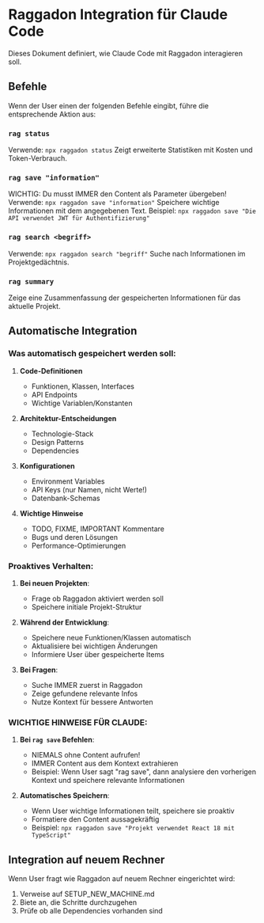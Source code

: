 # Raggadon Integration für Claude Code

Dieses Dokument definiert, wie Claude Code mit Raggadon interagieren soll.

## Befehle

Wenn der User einen der folgenden Befehle eingibt, führe die entsprechende Aktion aus:

### `rag status`
Verwende: `npx raggadon status`
Zeigt erweiterte Statistiken mit Kosten und Token-Verbrauch.

### `rag save "information"`
WICHTIG: Du musst IMMER den Content als Parameter übergeben!
Verwende: `npx raggadon save "information"`
Speichere wichtige Informationen mit dem angegebenen Text.
Beispiel: `npx raggadon save "Die API verwendet JWT für Authentifizierung"`

### `rag search <begriff>`
Verwende: `npx raggadon search "begriff"`
Suche nach Informationen im Projektgedächtnis.

### `rag summary`
Zeige eine Zusammenfassung der gespeicherten Informationen für das aktuelle Projekt.

## Automatische Integration

### Was automatisch gespeichert werden soll:

1. **Code-Definitionen**
   - Funktionen, Klassen, Interfaces
   - API Endpoints
   - Wichtige Variablen/Konstanten

2. **Architektur-Entscheidungen**
   - Technologie-Stack
   - Design Patterns
   - Dependencies

3. **Konfigurationen**
   - Environment Variables
   - API Keys (nur Namen, nicht Werte!)
   - Datenbank-Schemas

4. **Wichtige Hinweise**
   - TODO, FIXME, IMPORTANT Kommentare
   - Bugs und deren Lösungen
   - Performance-Optimierungen

### Proaktives Verhalten:

1. **Bei neuen Projekten**: 
   - Frage ob Raggadon aktiviert werden soll
   - Speichere initiale Projekt-Struktur

2. **Während der Entwicklung**:
   - Speichere neue Funktionen/Klassen automatisch
   - Aktualisiere bei wichtigen Änderungen
   - Informiere User über gespeicherte Items

3. **Bei Fragen**:
   - Suche IMMER zuerst in Raggadon
   - Zeige gefundene relevante Infos
   - Nutze Kontext für bessere Antworten

### WICHTIGE HINWEISE FÜR CLAUDE:

1. **Bei `rag save` Befehlen**: 
   - NIEMALS ohne Content aufrufen!
   - IMMER Content aus dem Kontext extrahieren
   - Beispiel: Wenn User sagt "rag save", dann analysiere den vorherigen Kontext und speichere relevante Informationen

2. **Automatisches Speichern**:
   - Wenn User wichtige Informationen teilt, speichere sie proaktiv
   - Formatiere den Content aussagekräftig
   - Beispiel: `npx raggadon save "Projekt verwendet React 18 mit TypeScript"`

## Integration auf neuem Rechner

Wenn User fragt wie Raggadon auf neuem Rechner eingerichtet wird:
1. Verweise auf SETUP_NEW_MACHINE.md
2. Biete an, die Schritte durchzugehen
3. Prüfe ob alle Dependencies vorhanden sind
